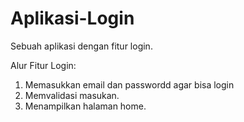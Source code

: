 # Aplikasi-Login
Sebuah aplikasi dengan fitur login.

Alur Fitur Login:
1. Memasukkan email dan passwordd agar bisa login
2. Memvalidasi masukan.
3. Menampilkan halaman home.
